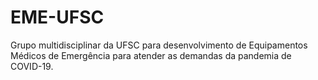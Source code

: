 # EME-UFSC
Grupo multidisciplinar da UFSC para desenvolvimento de Equipamentos Médicos de Emergência para atender as demandas da pandemia de  COVID-19.
